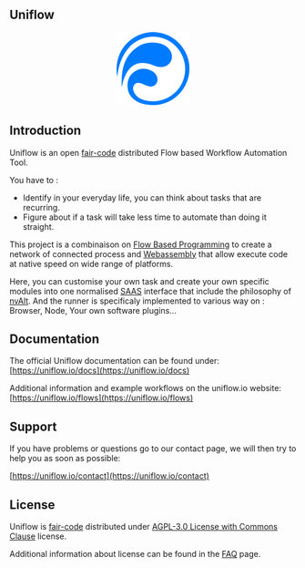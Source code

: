 Uniflow
-------

<p align="center">
  <a href="https://uniflow.io">
    <img src="library/uniflow-client/src/assets/images/logo.svg" height="128" alt="Uniflow">
  </a>
</p>

## Introduction

Uniflow is an open [fair-code](http://faircode.io) distributed Flow based Workflow Automation Tool.

You have to :
- Identify in your everyday life, you can think about tasks that are recurring.
- Figure about if a task will take less time to automate than doing it straight.

This project is a combinaison on [Flow Based Programming](https://flow-based.org/) to create a network of connected process and [Webassembly](https://webassembly.org/) that allow execute code at native speed on wide range of platforms.

Here, you can customise your own task and create your own specific modules into one normalised [SAAS](https://en.wikipedia.org/wiki/Software_as_a_service) interface that include the philosophy of [nvAlt](http://brettterpstra.com/projects/nvalt).
And the runner is specificaly implemented to various way on : Browser, Node, Your own software plugins...

## Documentation

The official Uniflow documentation can be found under: [https://uniflow.io/docs](https://uniflow.io/docs)

Additional information and example workflows on the uniflow.io website: [https://uniflow.io/flows](https://uniflow.io/flows)

## Support

If you have problems or questions go to our contact page, we will then try to help you as soon as possible:

[https://uniflow.io/contact](https://uniflow.io/contact)

## License

Uniflow is [fair-code](http://faircode.io) distributed under [AGPL-3.0 License with Commons Clause](https://github.com/uniflow-io/uniflow/blob/main/LICENSE.md) license.

Additional information about license can be found in the [FAQ](https://uniflow.io/docs/faq#which-license-does-uniflow-use) page.
